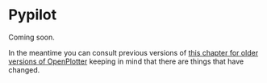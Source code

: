 # Pypilot

Coming soon.

In the meantime you can consult previous versions of [this chapter for older versions of OpenPlotter](https://openplotter.readthedocs.io/3.x.x/pypilot/pypilot_app.html) keeping in mind that there are things that have changed.